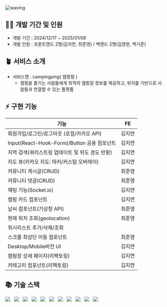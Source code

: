 ![waving](https://capsule-render.vercel.app/api?type=waving&height=200&fontAlignY=40&text=campingping&color=gradient)


## 🧚‍♂️ 개발 기간 및 인원

- 개발 기간 : 2024/12/17 ~ 2025/01/08
- 개발 인원 : 프론트엔드 2명(김지연, 최준영) / 백엔드 2명(김영현, 백기준)

## 🪴 서비스 소개
- 서비스명 : campingping( 캠핑핑 )
  - 캠핑을 즐기는 사람들에게 최적의 캠핑장 정보를 제공하고, 위치를 기반으로 사람들과 연결할 수 있는 플랫폼
 
## ⚡️ 구현 기능
|기능|FE|
|---|:---:|
|회원가입/로그인/로그아웃 (로컬/카카오 API)|김지연|
|Input(React-Hook-Form)/Button 공용 컴포넌트|김지연|
|지역 검색(쿼리스트링 업데이트 및 위도 경도 반환)|김지연|
|지도 뷰(카카오 지도: 마커/커스텀 오버레이)|김지연|
|커뮤니티 게시글(CRUD)|최준영|
|커뮤니티 댓글(CRUD)|최준영|
|채팅 기능(Socket.io)|김지연|
|캠핑 카드 컴포넌트|김지연| 
|날씨 컴포넌트(기상청 API)|최준영|
|현재 위치 조회(geolocation)|최준영|
|위시리스트 추가/삭제/조회||
|스크롤 최상단 이동 컴포넌트|최준영|
|Desktop/Mobile버전 UI|김지연|
|캠핑장 상세 페이지(리팩토링)|김지연|
|카테고리 컴포넌트(리팩토링)|김지연|


## 📚 기술 스택
<div style="display: flex; gap: 12px;">
  <img src="https://img.shields.io/badge/typescript-%23007ACC.svg?style=for-the-badge&logo=typescript&logoColor=white">
  <img src="https://img.shields.io/badge/Next-black?style=for-the-badge&logo=next.js&logoColor=white">
  <img src="https://img.shields.io/badge/tailwindcss-%2338B2AC.svg?style=for-the-badge&logo=tailwind-css&logoColor=white">
  <img src="https://img.shields.io/badge/ESLint-4B3263?style=for-the-badge&logo=eslint&logoColor=white">
  <img src="https://img.shields.io/badge/prettier-%23F7B93E.svg?style=for-the-badge&logo=prettier&logoColor=black">
  <img src="https://img.shields.io/badge/Zustand-black?style=for-the-badge&logo=zustand&badgeColor=010101">
  <img src="https://img.shields.io/badge/Socket.io-black?style=for-the-badge&logo=socket.io&badgeColor=010101">
  <img src="https://img.shields.io/badge/gitlab-%23181717.svg?style=for-the-badge&logo=gitlab&logoColor=white">
  <img src="https://img.shields.io/badge/github-%23121011.svg?style=for-the-badge&logo=github&logoColor=white">
  <img src="https://img.shields.io/badge/Notion-%23000000.svg?style=for-the-badge&logo=notion&logoColor=white">
  <img src="https://img.shields.io/badge/figma-%23F24E1E.svg?style=for-the-badge&logo=figma&logoColor=white">
</div>
